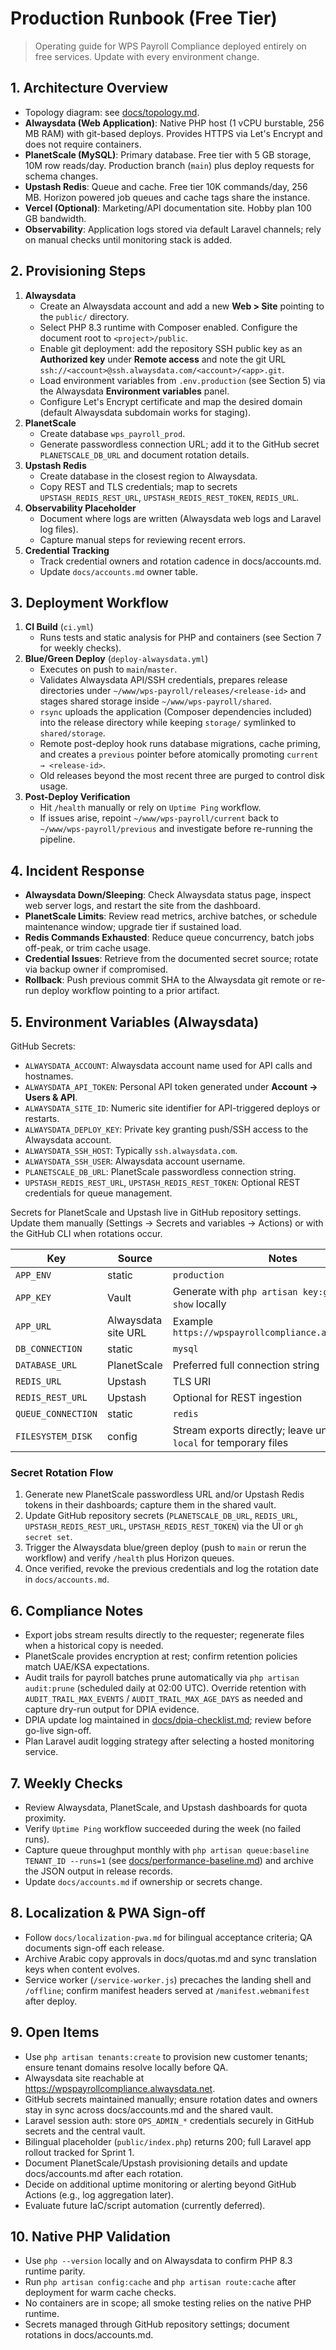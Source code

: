 # Production Runbook (Free Tier)

> Operating guide for WPS Payroll Compliance deployed entirely on free services. Update with every environment change.

## 1. Architecture Overview
- Topology diagram: see [docs/topology.md](topology.md).
- **Alwaysdata (Web Application)**: Native PHP host (1 vCPU burstable, 256 MB RAM) with git-based deploys. Provides HTTPS via Let's Encrypt and does not require containers.
- **PlanetScale (MySQL)**: Primary database. Free tier with 5 GB storage, 10M row reads/day. Production branch (`main`) plus deploy requests for schema changes.
- **Upstash Redis**: Queue and cache. Free tier 10K commands/day, 256 MB. Horizon powered job queues and cache tags share the instance.
- **Vercel (Optional)**: Marketing/API documentation site. Hobby plan 100 GB bandwidth.
- **Observability**: Application logs stored via default Laravel channels; rely on manual checks until monitoring stack is added.

## 2. Provisioning Steps
1. **Alwaysdata**
   - Create an Alwaysdata account and add a new **Web > Site** pointing to the `public/` directory.
   - Select PHP 8.3 runtime with Composer enabled. Configure the document root to `<project>/public`.
   - Enable git deployment: add the repository SSH public key as an **Authorized key** under **Remote access** and note the git URL `ssh://<account>@ssh.alwaysdata.com/<account>/<app>.git`.
   - Load environment variables from `.env.production` (see Section 5) via the Alwaysdata **Environment variables** panel.
   - Configure Let's Encrypt certificate and map the desired domain (default Alwaysdata subdomain works for staging).
2. **PlanetScale**
   - Create database `wps_payroll_prod`.
   - Generate passwordless connection URL; add it to the GitHub secret `PLANETSCALE_DB_URL` and document rotation details.
3. **Upstash Redis**
   - Create database in the closest region to Alwaysdata.
   - Copy REST and TLS credentials; map to secrets `UPSTASH_REDIS_REST_URL`, `UPSTASH_REDIS_REST_TOKEN`, `REDIS_URL`.
4. **Observability Placeholder**
   - Document where logs are written (Alwaysdata web logs and Laravel log files).
   - Capture manual steps for reviewing recent errors.
5. **Credential Tracking**
   - Track credential owners and rotation cadence in docs/accounts.md.
   - Update `docs/accounts.md` owner table.

## 3. Deployment Workflow
1. **CI Build** (`ci.yml`)
   - Runs tests and static analysis for PHP and containers (see Section 7 for weekly checks).
2. **Blue/Green Deploy** (`deploy-alwaysdata.yml`)
   - Executes on push to `main`/`master`.
   - Validates Alwaysdata API/SSH credentials, prepares release directories under `~/www/wps-payroll/releases/<release-id>` and stages shared storage inside `~/www/wps-payroll/shared`.
   - `rsync` uploads the application (Composer dependencies included) into the release directory while keeping `storage/` symlinked to `shared/storage`.
   - Remote post-deploy hook runs database migrations, cache priming, and creates a `previous` pointer before atomically promoting `current → <release-id>`.
   - Old releases beyond the most recent three are purged to control disk usage.
3. **Post-Deploy Verification**
   - Hit `/health` manually or rely on `Uptime Ping` workflow.
   - If issues arise, repoint `~/www/wps-payroll/current` back to `~/www/wps-payroll/previous` and investigate before re-running the pipeline.

## 4. Incident Response
- **Alwaysdata Down/Sleeping**: Check Alwaysdata status page, inspect web server logs, and restart the site from the dashboard.
- **PlanetScale Limits**: Review read metrics, archive batches, or schedule maintenance window; upgrade tier if sustained load.
- **Redis Commands Exhausted**: Reduce queue concurrency, batch jobs off-peak, or trim cache usage.
- **Credential Issues**: Retrieve from the documented secret source; rotate via backup owner if compromised.
- **Rollback**: Push previous commit SHA to the Alwaysdata git remote or re-run deploy workflow pointing to a prior artifact.

## 5. Environment Variables (Alwaysdata)

GitHub Secrets:
- `ALWAYSDATA_ACCOUNT`: Alwaysdata account name used for API calls and hostnames.
- `ALWAYSDATA_API_TOKEN`: Personal API token generated under **Account → Users & API**.
- `ALWAYSDATA_SITE_ID`: Numeric site identifier for API-triggered deploys or restarts.
- `ALWAYSDATA_DEPLOY_KEY`: Private key granting push/SSH access to the Alwaysdata account.
- `ALWAYSDATA_SSH_HOST`: Typically `ssh.alwaysdata.com`.
- `ALWAYSDATA_SSH_USER`: Alwaysdata account username.
- `PLANETSCALE_DB_URL`: PlanetScale passwordless connection string.
- `UPSTASH_REDIS_REST_URL`, `UPSTASH_REDIS_REST_TOKEN`: Optional REST credentials for queue management.

Secrets for PlanetScale and Upstash live in GitHub repository settings. Update them manually (Settings → Secrets and variables → Actions) or with the GitHub CLI when rotations occur.

| Key | Source | Notes |
| --- | --- | --- |
| `APP_ENV` | static | `production` |
| `APP_KEY` | Vault | Generate with `php artisan key:generate --show` locally |
| `APP_URL` | Alwaysdata site URL | Example `https://wpspayrollcompliance.alwaysdata.net` |
| `DB_CONNECTION` | static | `mysql` |
| `DATABASE_URL` | PlanetScale | Preferred full connection string |
| `REDIS_URL` | Upstash | TLS URI |
| `REDIS_REST_URL` | Upstash | Optional for REST ingestion |
| `QUEUE_CONNECTION` | static | `redis` |
| `FILESYSTEM_DISK` | config | Stream exports directly; leave unset or use `local` for temporary files |

### Secret Rotation Flow
1. Generate new PlanetScale passwordless URL and/or Upstash Redis tokens in their dashboards; capture them in the shared vault.
2. Update GitHub repository secrets (`PLANETSCALE_DB_URL`, `REDIS_URL`, `UPSTASH_REDIS_REST_URL`, `UPSTASH_REDIS_REST_TOKEN`) via the UI or `gh secret set`.
3. Trigger the Alwaysdata blue/green deploy (push to `main` or rerun the workflow) and verify `/health` plus Horizon queues.
4. Once verified, revoke the previous credentials and log the rotation date in `docs/accounts.md`.

## 6. Compliance Notes
- Export jobs stream results directly to the requester; regenerate files when a historical copy is needed.
- PlanetScale provides encryption at rest; confirm retention policies match UAE/KSA expectations.
- Audit trails for payroll batches prune automatically via `php artisan audit:prune` (scheduled daily at 02:00 UTC). Override retention with `AUDIT_TRAIL_MAX_EVENTS` / `AUDIT_TRAIL_MAX_AGE_DAYS` as needed and capture dry-run output for DPIA evidence.
- DPIA update log maintained in [docs/dpia-checklist.md](dpia-checklist.md); review before go-live sign-off.
- Plan Laravel audit logging strategy after selecting a hosted monitoring service.

## 7. Weekly Checks
- Review Alwaysdata, PlanetScale, and Upstash dashboards for quota proximity.
- Verify `Uptime Ping` workflow succeeded during the week (no failed runs).
- Capture queue throughput monthly with `php artisan queue:baseline TENANT_ID --runs=1` (see [docs/performance-baseline.md](performance-baseline.md)) and archive the JSON output in release records.
- Update `docs/accounts.md` if ownership or secrets change.

## 8. Localization & PWA Sign-off
- Follow `docs/localization-pwa.md` for bilingual acceptance criteria; QA documents sign-off each release.
- Archive Arabic copy approvals in docs/quotas.md and sync translation keys when content evolves.
- Service worker (`/service-worker.js`) precaches the landing shell and `/offline`; confirm manifest headers served at `/manifest.webmanifest` after deploy.

## 9. Open Items
- Use `php artisan tenants:create` to provision new customer tenants; ensure tenant domains resolve locally before QA.
- Alwaysdata site reachable at https://wpspayrollcompliance.alwaysdata.net.
- GitHub secrets maintained manually; ensure rotation dates and owners stay in sync across docs/accounts.md and the shared vault.
- Laravel session auth: store `OPS_ADMIN_*` credentials securely in GitHub secrets and the central vault.
- Bilingual placeholder (`public/index.php`) returns 200; full Laravel app rollout tracked for Sprint 1.
- Document PlanetScale/Upstash provisioning details and update docs/accounts.md after each rotation.
- Decide on additional uptime monitoring or alerting beyond GitHub Actions (e.g., log aggregation later).
- Evaluate future IaC/script automation (currently deferred).

## 10. Native PHP Validation
- Use `php --version` locally and on Alwaysdata to confirm PHP 8.3 runtime parity.
- Run `php artisan config:cache` and `php artisan route:cache` after deployment for warm cache checks.
- No containers are in scope; all smoke testing relies on the native PHP runtime.
- Secrets managed through GitHub repository settings; document rotations in docs/accounts.md.
